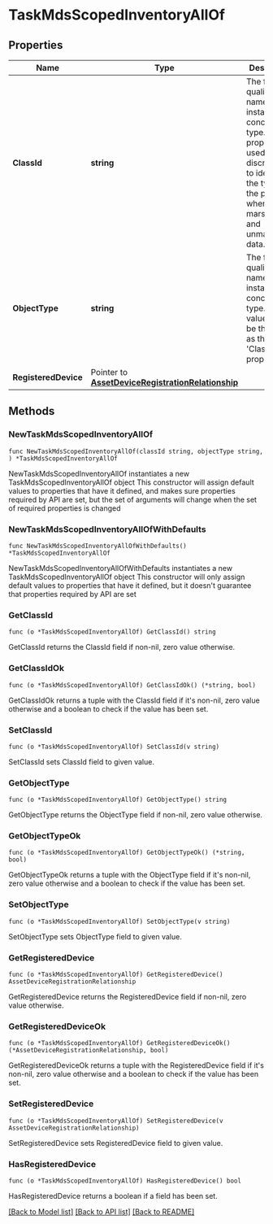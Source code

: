 # TaskMdsScopedInventoryAllOf

## Properties

Name | Type | Description | Notes
------------ | ------------- | ------------- | -------------
**ClassId** | **string** | The fully-qualified name of the instantiated, concrete type. This property is used as a discriminator to identify the type of the payload when marshaling and unmarshaling data. | [default to "task.MdsScopedInventory"]
**ObjectType** | **string** | The fully-qualified name of the instantiated, concrete type. The value should be the same as the &#39;ClassId&#39; property. | [default to "task.MdsScopedInventory"]
**RegisteredDevice** | Pointer to [**AssetDeviceRegistrationRelationship**](AssetDeviceRegistrationRelationship.md) |  | [optional] 

## Methods

### NewTaskMdsScopedInventoryAllOf

`func NewTaskMdsScopedInventoryAllOf(classId string, objectType string, ) *TaskMdsScopedInventoryAllOf`

NewTaskMdsScopedInventoryAllOf instantiates a new TaskMdsScopedInventoryAllOf object
This constructor will assign default values to properties that have it defined,
and makes sure properties required by API are set, but the set of arguments
will change when the set of required properties is changed

### NewTaskMdsScopedInventoryAllOfWithDefaults

`func NewTaskMdsScopedInventoryAllOfWithDefaults() *TaskMdsScopedInventoryAllOf`

NewTaskMdsScopedInventoryAllOfWithDefaults instantiates a new TaskMdsScopedInventoryAllOf object
This constructor will only assign default values to properties that have it defined,
but it doesn't guarantee that properties required by API are set

### GetClassId

`func (o *TaskMdsScopedInventoryAllOf) GetClassId() string`

GetClassId returns the ClassId field if non-nil, zero value otherwise.

### GetClassIdOk

`func (o *TaskMdsScopedInventoryAllOf) GetClassIdOk() (*string, bool)`

GetClassIdOk returns a tuple with the ClassId field if it's non-nil, zero value otherwise
and a boolean to check if the value has been set.

### SetClassId

`func (o *TaskMdsScopedInventoryAllOf) SetClassId(v string)`

SetClassId sets ClassId field to given value.


### GetObjectType

`func (o *TaskMdsScopedInventoryAllOf) GetObjectType() string`

GetObjectType returns the ObjectType field if non-nil, zero value otherwise.

### GetObjectTypeOk

`func (o *TaskMdsScopedInventoryAllOf) GetObjectTypeOk() (*string, bool)`

GetObjectTypeOk returns a tuple with the ObjectType field if it's non-nil, zero value otherwise
and a boolean to check if the value has been set.

### SetObjectType

`func (o *TaskMdsScopedInventoryAllOf) SetObjectType(v string)`

SetObjectType sets ObjectType field to given value.


### GetRegisteredDevice

`func (o *TaskMdsScopedInventoryAllOf) GetRegisteredDevice() AssetDeviceRegistrationRelationship`

GetRegisteredDevice returns the RegisteredDevice field if non-nil, zero value otherwise.

### GetRegisteredDeviceOk

`func (o *TaskMdsScopedInventoryAllOf) GetRegisteredDeviceOk() (*AssetDeviceRegistrationRelationship, bool)`

GetRegisteredDeviceOk returns a tuple with the RegisteredDevice field if it's non-nil, zero value otherwise
and a boolean to check if the value has been set.

### SetRegisteredDevice

`func (o *TaskMdsScopedInventoryAllOf) SetRegisteredDevice(v AssetDeviceRegistrationRelationship)`

SetRegisteredDevice sets RegisteredDevice field to given value.

### HasRegisteredDevice

`func (o *TaskMdsScopedInventoryAllOf) HasRegisteredDevice() bool`

HasRegisteredDevice returns a boolean if a field has been set.


[[Back to Model list]](../README.md#documentation-for-models) [[Back to API list]](../README.md#documentation-for-api-endpoints) [[Back to README]](../README.md)


